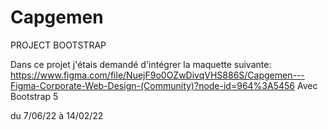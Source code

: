 # Capgemen

PROJECT BOOTSTRAP

Dans ce projet j'étais demandé d'intégrer la maquette suivante: https://www.figma.com/file/NuejF9o0OZwDivqVHS886S/Capgemen---Figma-Corporate-Web-Design-(Community)?node-id=964%3A5456
Avec Bootstrap 5 

du 7/06/22 à 14/02/22
